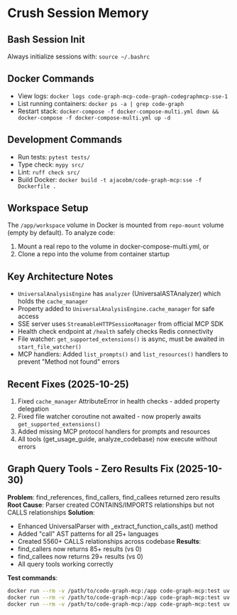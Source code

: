# Crush Session Memory

## Bash Session Init
Always initialize sessions with: `source ~/.bashrc`

## Docker Commands
- View logs: `docker logs code-graph-mcp-code-graph-codegraphmcp-sse-1`
- List running containers: `docker ps -a | grep code-graph`
- Restart stack: `docker-compose -f docker-compose-multi.yml down && docker-compose -f docker-compose-multi.yml up -d`

## Development Commands
- Run tests: `pytest tests/`
- Type check: `mypy src/`
- Lint: `ruff check src/`
- Build Docker: `docker build -t ajacobm/code-graph-mcp:sse -f Dockerfile .`

## Workspace Setup
The `/app/workspace` volume in Docker is mounted from `repo-mount` volume (empty by default).
To analyze code:
1. Mount a real repo to the volume in docker-compose-multi.yml, or
2. Clone a repo into the volume from container startup

## Key Architecture Notes
- `UniversalAnalysisEngine` has `analyzer` (UniversalASTAnalyzer) which holds the `cache_manager`
- Property added to `UniversalAnalysisEngine.cache_manager` for safe access
- SSE server uses `StreamableHTTPSessionManager` from official MCP SDK
- Health check endpoint at `/health` safely checks Redis connectivity
- File watcher: `get_supported_extensions()` is async, must be awaited in `start_file_watcher()`
- MCP handlers: Added `list_prompts()` and `list_resources()` handlers to prevent "Method not found" errors

## Recent Fixes (2025-10-25)
1. Fixed `cache_manager` AttributeError in health checks - added property delegation
2. Fixed file watcher coroutine not awaited - now properly awaits `get_supported_extensions()`
3. Added missing MCP protocol handlers for prompts and resources
4. All tools (get_usage_guide, analyze_codebase) now execute without errors

## Graph Query Tools - Zero Results Fix (2025-10-30)
**Problem**: find_references, find_callers, find_callees returned zero results
**Root Cause**: Parser created CONTAINS/IMPORTS relationships but not CALLS relationships
**Solution**: 
- Enhanced UniversalParser with _extract_function_calls_ast() method
- Added "call" AST patterns for all 25+ languages
- Created 5560+ CALLS relationships across codebase
**Results**: 
- find_callers now returns 85+ results (vs 0)
- find_callees now returns 29+ results (vs 0)
- All query tools working correctly

**Test commands**:
```bash
docker run --rm -v /path/to/code-graph-mcp:/app code-graph-mcp:test uv run python /app/tests/test_calls_implementation.py
docker run --rm -v /path/to/code-graph-mcp:/app code-graph-mcp:test uv run python /app/tests/test_query_tools_live.py
docker run --rm -v /path/to/code-graph-mcp:/app code-graph-mcp:test uv run python /app/tests/test_mcp_live_session.py
```
